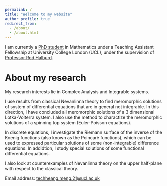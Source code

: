```yaml
---
permalink: /
title: "Welcome to my website"
author_profile: true
redirect_from: 
  - /about/
  - /about.html
---
```


I am currently a [PhD student](https://profiles.ucl.ac.uk/86353-techheang-meng/about) in Mathematics under a Teaching Assistant Fellowship at University College London (UCL), under the supervision of [Professor Rod Halburd](https://www.ucl.ac.uk/~ucahrha/).

About my research
======
My research interests lie in Complex Analysis and Integrable systems. 

I use results from classical Nevanlinna theory to find meromorphic solutions of system of differential equations that are in general not integrable. In this direction, I have concluded all meromorphic solutions of a 3 dimensional Lotka-Volterra system. I also use the method to charactize the meromorphic solutions of a spinning top system (Euler-Poisson equations).

In discrete equations, I investigate the Riemann surface of the inverse of the Koenig functions (also known as the Poincarè functions), which can be used to expressed particular solutions of some (non-integrable) difference equations. In addidtion, I study special solutions of some functional differential equations.

I also look at counterexamples of Nevanlinna theory on the upper half-plane with respect to the classical theory.

Email address: techheang.meng.21@ucl.ac.uk


